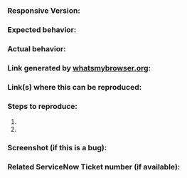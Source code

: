 ### Responsive Version:

### Expected behavior:

### Actual behavior:

### Link generated by [whatsmybrowser.org](https://www.whatsmybrowser.org/):

### Link(s) where this can be reproduced:

### Steps to reproduce:

1.
2.

### Screenshot (if this is a bug):

### Related ServiceNow Ticket number (if available):